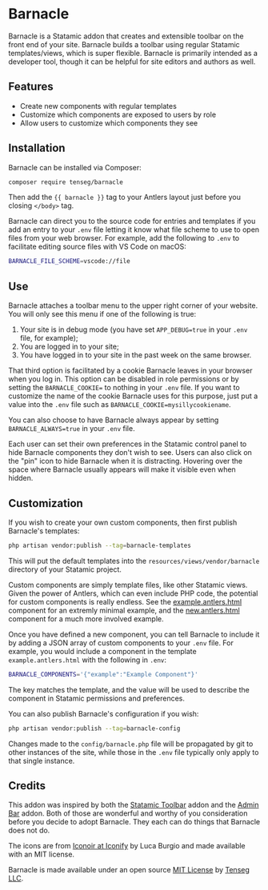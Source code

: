 # Barnacle

Barnacle is a Statamic addon that creates and extensible toolbar on the front end of your site. Barnacle builds a toolbar using regular Statamic templates/views, which is super flexible. Barnacle is primarily intended as a developer tool, though it can be helpful for site editors and authors as well.

## Features

- Create new components with regular templates
- Customize which components are exposed to users by role
- Allow users to customize which components they see

## Installation

Barnacle can be installed via Composer:

```sh
composer require tenseg/barnacle
```

Then add the `{{ barnacle }}` tag to your Antlers layout just before you closing `</body>` tag.

Barnacle can direct you to the source code for entries and templates if you add an entry to your `.env` file letting it know what file scheme to use to open files from your web browser. For example, add the following to `.env` to facilitate editing source files with VS Code on macOS:

```sh
BARNACLE_FILE_SCHEME=vscode://file
```

## Use

Barnacle attaches a toolbar menu to the upper right corner of your website. You will only see this menu if one of the following is true:

1. Your site is in debug mode (you have set `APP_DEBUG=true` in your `.env` file, for example);
2. You are logged in to your site;
3. You have logged in to your site in the past week on the same browser.

That third option is facilitated by a cookie Barnacle leaves in your browser when you log in. This option can be disabled in role permissions or by setting the `BARNACLE_COOKIE=` to nothing in your `.env` file. If you want to customize the name of the cookie Barnacle uses for this purpose, just put a value into the `.env` file such as `BARNACLE_COOKIE=mysillycookiename`. 

You can also choose to have Barnacle always appear by setting `BARNACLE_ALWAYS=true` in your `.env` file.

Each user can set their own preferences in the Statamic control panel to hide Barnacle components they don't wish to see. Users can also click on the "pin" icon to hide Barnacle when it is distracting. Hovering over the space where Barnacle usually appears will make it visible even when hidden.

## Customization

If you wish to create your own custom components, then first publish Barnacle's templates:

```sh
php artisan vendor:publish --tag=barnacle-templates
```

This will put the default templates into the `resources/views/vendor/barnacle` directory of your Statamic project.

Custom components are simply template files, like other Statamic views. Given the power of Antlers, which can even include PHP code, the potential for custom components is really endless. See the [example.antlers.html](resources/views/components/example.antlers.html) component for an extremly minimal example, and the [new.antlers.html](resources/views/components/new.antlers.html) component for a much more involved example.

Once you have defined a new component, you can tell Barnacle to include it by adding a JSON array of custom components to your `.env` file. For example, you would include a component in the template `example.antlers.html` with the following in `.env`:

```sh
BARNACLE_COMPONENTS='{"example":"Example Component"}'
```

The key matches the template, and the value will be used to describe the component in Statamic permissions and preferences.

You can also publish Barnacle's configuration if you wish:

```sh
php artisan vendor:publish --tag=barnacle-config
```
Changes made to the `config/barnacle.php` file will be propagated by git to other instances of the site, while those in the `.env` file typically only apply to that single instance.

## Credits

This addon was inspired by both the [Statamic Toolbar](https://statamic.com/addons/heidkaemper/toolbar) addon and the [Admin Bar](https://statamic.com/addons/el-schneider/admin-bar) addon. Both of those are wonderful and worthy of you consideration before you decide to adopt Barnacle. They each can do things that Barnacle does not do.

The icons are from [Iconoir at Iconify](https://icon-sets.iconify.design/iconoir/) by Luca Burgio and made available with an MIT license.

Barnacle is made available under an open source [MIT License](LICENSE.txt) by [Tenseg LLC](https://www.tenseg.net).
